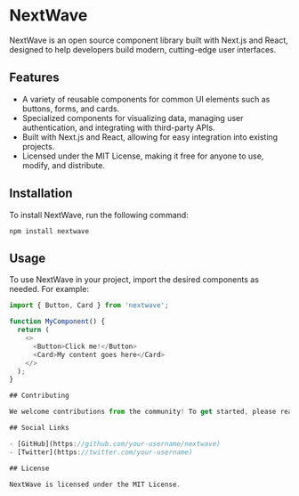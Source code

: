 # NextWave

NextWave is an open source component library built with Next.js and React, designed to help developers build modern, cutting-edge user interfaces.

## Features

- A variety of reusable components for common UI elements such as buttons, forms, and cards.
- Specialized components for visualizing data, managing user authentication, and integrating with third-party APIs.
- Built with Next.js and React, allowing for easy integration into existing projects.
- Licensed under the MIT License, making it free for anyone to use, modify, and distribute.

## Installation

To install NextWave, run the following command:

`npm install nextwave`

## Usage

To use NextWave in your project, import the desired components as needed. For example:

```js
import { Button, Card } from 'nextwave';

function MyComponent() {
  return (
    <>
      <Button>Click me!</Button>
      <Card>My content goes here</Card>
    </>
  );
}

## Contributing

We welcome contributions from the community! To get started, please read our contribution guidelines and code of conduct.

## Social Links

- [GitHub](https://github.com/your-username/nextwave)
- [Twitter](https://twitter.com/your-username)

## License

NextWave is licensed under the MIT License.
